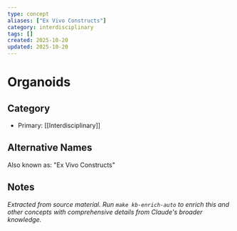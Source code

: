 ```yaml
---
type: concept
aliases: ["Ex Vivo Constructs"]
category: interdisciplinary
tags: []
created: 2025-10-20
updated: 2025-10-20
---
```


# Organoids

## Category

- Primary: [[Interdisciplinary]]

## Alternative Names

Also known as: "Ex Vivo Constructs"

## Notes

*Extracted from source material. Run `make kb-enrich-auto` to enrich this and other concepts with comprehensive details from Claude's broader knowledge.*
